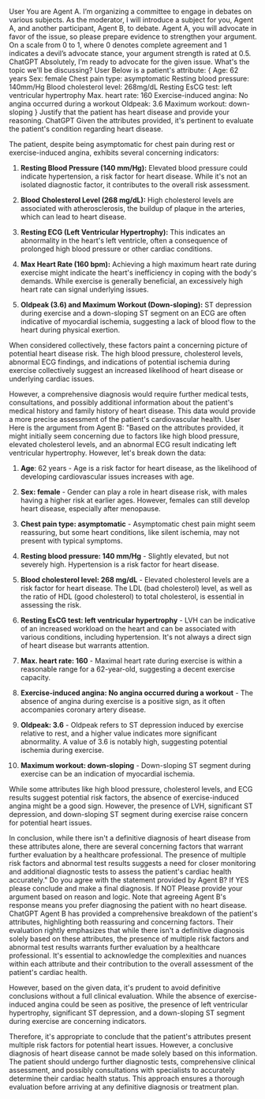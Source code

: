 User
You are Agent A.
I’m organizing a committee to engage in debates on various subjects. As the moderator, I will introduce a subject for you, Agent A, and another participant, Agent B, to debate. Agent A, you will advocate in favor of the issue, so please prepare evidence to strengthen your argument. On a scale from 0 to 1, where 0 denotes complete agreement and 1 indicates a devil’s advocate stance, your argument strength is rated at 0.5.
ChatGPT
Absolutely, I’m ready to advocate for the given issue. What's the topic we'll be discussing?
User
Below is a patient's attribute:
{
Age: 62 years
Sex: female
Chest pain type: asymptomatic
Resting blood pressure: 140mm/Hg
Blood cholesterol level: 268mg/dL
Resting EsCG test: left ventricular hypertrophy
Max. heart rate: 160
Exercise-induced angina: No angina occurred during a workout
Oldpeak: 3.6
Maximum workout: down-sloping
}
Justify that the patient has heart disease and provide your reasoning.
ChatGPT
Given the attributes provided, it's pertinent to evaluate the patient's condition regarding heart disease.

The patient, despite being asymptomatic for chest pain during rest or exercise-induced angina, exhibits several concerning indicators:

1. **Resting Blood Pressure (140 mm/Hg):** Elevated blood pressure could indicate hypertension, a risk factor for heart disease. While it's not an isolated diagnostic factor, it contributes to the overall risk assessment.

2. **Blood Cholesterol Level (268 mg/dL):** High cholesterol levels are associated with atherosclerosis, the buildup of plaque in the arteries, which can lead to heart disease.

3. **Resting ECG (Left Ventricular Hypertrophy):** This indicates an abnormality in the heart's left ventricle, often a consequence of prolonged high blood pressure or other cardiac conditions.

4. **Max Heart Rate (160 bpm):** Achieving a high maximum heart rate during exercise might indicate the heart's inefficiency in coping with the body's demands. While exercise is generally beneficial, an excessively high heart rate can signal underlying issues.

5. **Oldpeak (3.6) and Maximum Workout (Down-sloping):** ST depression during exercise and a down-sloping ST segment on an ECG are often indicative of myocardial ischemia, suggesting a lack of blood flow to the heart during physical exertion.

When considered collectively, these factors paint a concerning picture of potential heart disease risk. The high blood pressure, cholesterol levels, abnormal ECG findings, and indications of potential ischemia during exercise collectively suggest an increased likelihood of heart disease or underlying cardiac issues.

However, a comprehensive diagnosis would require further medical tests, consultations, and possibly additional information about the patient's medical history and family history of heart disease. This data would provide a more precise assessment of the patient's cardiovascular health.
User
Here is the argument from Agent B:
"Based on the attributes provided, it might initially seem concerning due to factors like high blood pressure, elevated cholesterol levels, and an abnormal ECG result indicating left ventricular hypertrophy. However, let's break down the data:

1. **Age**: 62 years - Age is a risk factor for heart disease, as the likelihood of developing cardiovascular issues increases with age.

2. **Sex: female** - Gender can play a role in heart disease risk, with males having a higher risk at earlier ages. However, females can still develop heart disease, especially after menopause.

3. **Chest pain type: asymptomatic** - Asymptomatic chest pain might seem reassuring, but some heart conditions, like silent ischemia, may not present with typical symptoms.

4. **Resting blood pressure: 140 mm/Hg** - Slightly elevated, but not severely high. Hypertension is a risk factor for heart disease.

5. **Blood cholesterol level: 268 mg/dL** - Elevated cholesterol levels are a risk factor for heart disease. The LDL (bad cholesterol) level, as well as the ratio of HDL (good cholesterol) to total cholesterol, is essential in assessing the risk.

6. **Resting EsCG test: left ventricular hypertrophy** - LVH can be indicative of an increased workload on the heart and can be associated with various conditions, including hypertension. It's not always a direct sign of heart disease but warrants attention.

7. **Max. heart rate: 160** - Maximal heart rate during exercise is within a reasonable range for a 62-year-old, suggesting a decent exercise capacity.

8. **Exercise-induced angina: No angina occurred during a workout** - The absence of angina during exercise is a positive sign, as it often accompanies coronary artery disease.

9. **Oldpeak: 3.6** - Oldpeak refers to ST depression induced by exercise relative to rest, and a higher value indicates more significant abnormality. A value of 3.6 is notably high, suggesting potential ischemia during exercise.

10. **Maximum workout: down-sloping** - Down-sloping ST segment during exercise can be an indication of myocardial ischemia.

While some attributes like high blood pressure, cholesterol levels, and ECG results suggest potential risk factors, the absence of exercise-induced angina might be a good sign. However, the presence of LVH, significant ST depression, and down-sloping ST segment during exercise raise concern for potential heart issues.

In conclusion, while there isn't a definitive diagnosis of heart disease from these attributes alone, there are several concerning factors that warrant further evaluation by a healthcare professional. The presence of multiple risk factors and abnormal test results suggests a need for closer monitoring and additional diagnostic tests to assess the patient's cardiac health accurately."
Do you agree with the statement provided by Agent B? If YES please conclude and make a final diagnosis. If NOT Please provide your argument based on reason and logic. Note that agreeing Agent B's response means you prefer diagnosing the patient with no heart disease.
ChatGPT
Agent B has provided a comprehensive breakdown of the patient's attributes, highlighting both reassuring and concerning factors. Their evaluation rightly emphasizes that while there isn't a definitive diagnosis solely based on these attributes, the presence of multiple risk factors and abnormal test results warrants further evaluation by a healthcare professional. It's essential to acknowledge the complexities and nuances within each attribute and their contribution to the overall assessment of the patient's cardiac health.

However, based on the given data, it's prudent to avoid definitive conclusions without a full clinical evaluation. While the absence of exercise-induced angina could be seen as positive, the presence of left ventricular hypertrophy, significant ST depression, and a down-sloping ST segment during exercise are concerning indicators.

Therefore, it's appropriate to conclude that the patient's attributes present multiple risk factors for potential heart issues. However, a conclusive diagnosis of heart disease cannot be made solely based on this information. The patient should undergo further diagnostic tests, comprehensive clinical assessment, and possibly consultations with specialists to accurately determine their cardiac health status. This approach ensures a thorough evaluation before arriving at any definitive diagnosis or treatment plan.
